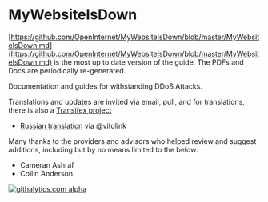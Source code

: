 MyWebsiteIsDown
===============
[https://github.com/OpenInternet/MyWebsiteIsDown/blob/master/MyWebsiteIsDown.md](https://github.com/OpenInternet/MyWebsiteIsDown/blob/master/MyWebsiteIsDown.md) is the most up to date version of the guide.  The PDFs and Docs are periodically re-generated.

Documentation and guides for withstanding DDoS Attacks.

Translations and updates are invited via email, pull, and for translations, there is also a [Transifex project](https://www.transifex.com/projects/p/mywebsiteisdown)

 * [Russian translation](https://github.com/OpenInternet/MyWebsiteIsDown/blob/master/MyWebsiteIsDown_RU.md) via @vitolink

Many thanks to the providers and advisors who helped review and suggest additions, including but by no means limited to the below:
 * Cameran Ashraf
 * Collin Anderson

[![githalytics.com alpha](https://cruel-carlota.pagodabox.com/dc4c191166ab89785c89e222c02e5572 "githalytics.com")](http://githalytics.com/OpenInternet/MyWebsiteIsDown)
